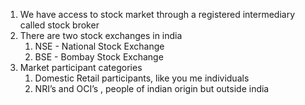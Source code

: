 1. We have access to stock market through a registered intermediary called stock broker
2. There are two stock exchanges in india
   1. NSE - National Stock Exchange
   2. BSE - Bombay Stock Exchange
3. Market participant categories
   1. Domestic Retail participants, like you me individuals
   2. NRI’s and OCI’s , people of indian origin but outside india 